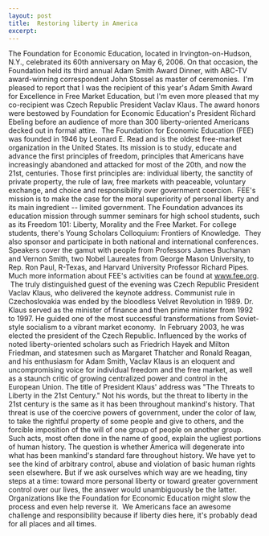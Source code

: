 ```yaml
---
layout: post
title:  Restoring liberty in America
excerpt:
---
```




            

    

            

The Foundation for Economic Education, located in Irvington-on-Hudson, N.Y., celebrated its 60th anniversary on May 6, 2006. On that occasion, the Foundation held its third annual Adam Smith Award Dinner, with ABC-TV award-winning correspondent John Stossel as master of ceremonies.  I'm pleased to report that I was the recipient of this year's Adam Smith Award for Excellence in Free Market Education, but I'm even more pleased that my co-recipient was Czech Republic President Vaclav Klaus. The award honors were bestowed by Foundation for Economic Education's President Richard Ebeling before an audience of more than 300 liberty-oriented Americans decked out in formal attire.  The Foundation for Economic Education (FEE) was founded in 1946 by Leonard E. Read and is the oldest free-market organization in the United States. Its mission is to study, educate and advance the first principles of freedom, principles that Americans have increasingly abandoned and attacked for most of the 20th, and now the 21st, centuries. Those first principles are: individual liberty, the sanctity of private property, the rule of law, free markets with peaceable, voluntary exchange, and choice and responsibility over government coercion.  FEE's mission is to make the case for the moral superiority of personal liberty and its main ingredient -- limited government. The Foundation advances its education mission through summer seminars for high school students, such as its Freedom 101: Liberty, Morality and the Free Market. For college students, there's Young Scholars Colloquium: Frontiers of Knowledge.  They also sponsor and participate in both national and international conferences. Speakers cover the gamut with people from Professors James Buchanan and Vernon Smith, two Nobel Laureates from George Mason University, to Rep. Ron Paul, R-Texas, and Harvard University Professor Richard Pipes. Much more information about FEE's activities can be found at www.fee.org.  The truly distinguished guest of the evening was Czech Republic President Vaclav Klaus, who delivered the keynote address. Communist rule in Czechoslovakia was ended by the bloodless Velvet Revolution in 1989. Dr. Klaus served as the minister of finance and then prime minister from 1992 to 1997. He guided one of the most successful transformations from Soviet-style socialism to a vibrant market economy.  In February 2003, he was elected the president of the Czech Republic. Influenced by the works of noted liberty-oriented scholars such as Friedrich Hayek and Milton Friedman, and statesmen such as Margaret Thatcher and Ronald Reagan, and his enthusiasm for Adam Smith, Vaclav Klaus is an eloquent and uncompromising voice for individual freedom and the free market, as well as a staunch critic of growing centralized power and control in the European Union. The title of President Klaus' address was "The Threats to Liberty in the 21st Century." Not his words, but the threat to liberty in the 21st century is the same as it has been throughout mankind's history. That threat is use of the coercive powers of government, under the color of law, to take the rightful property of some people and give to others, and the forcible imposition of the will of one group of people on another group. Such acts, most often done in the name of good, explain the ugliest portions of human history. The question is whether America will degenerate into what has been mankind's standard fare throughout history. We have yet to see the kind of arbitrary control, abuse and violation of basic human rights seen elsewhere. But if we ask ourselves which way are we heading, tiny steps at a time: toward more personal liberty or toward greater government control over our lives, the answer would unambiguously be the latter. Organizations like the Foundation for Economic Education might slow the process and even help reverse it.  We Americans face an awesome challenge and responsibility because if liberty dies here, it's probably dead for all places and all times.

        
